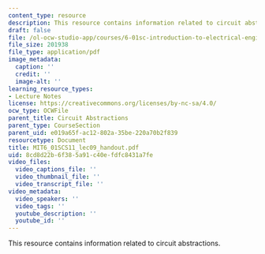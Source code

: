 ```yaml
---
content_type: resource
description: This resource contains information related to circuit abstractions.
draft: false
file: /ol-ocw-studio-app/courses/6-01sc-introduction-to-electrical-engineering-and-computer-science-i-spring-2011/8cd8d22b6f385a91c40efdfc8431a7fe_MIT6_01SCS11_lec09_handout.pdf
file_size: 201938
file_type: application/pdf
image_metadata:
  caption: ''
  credit: ''
  image-alt: ''
learning_resource_types:
- Lecture Notes
license: https://creativecommons.org/licenses/by-nc-sa/4.0/
ocw_type: OCWFile
parent_title: Circuit Abstractions
parent_type: CourseSection
parent_uid: e019a65f-ac12-802a-35be-220a70b2f839
resourcetype: Document
title: MIT6_01SCS11_lec09_handout.pdf
uid: 8cd8d22b-6f38-5a91-c40e-fdfc8431a7fe
video_files:
  video_captions_file: ''
  video_thumbnail_file: ''
  video_transcript_file: ''
video_metadata:
  video_speakers: ''
  video_tags: ''
  youtube_description: ''
  youtube_id: ''
---
```

This resource contains information related to circuit abstractions.
